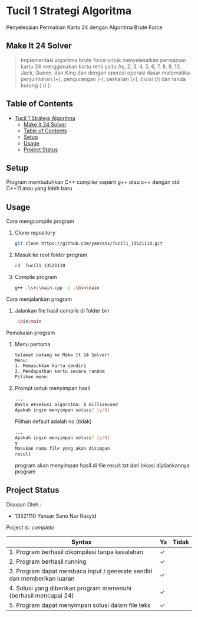 # Tucil 1 Strategi Algoritma

Penyelesaian Permainan Kartu 24 dengan Algoritma Brute Force

## Make It 24 Solver

> Implementasi algoritma brute force untuk menyelesaikan permainan kartu 24 menggunakan kartu remi yaitu As, 2, 3, 4, 5, 6, 7, 8, 9, 10, Jack, Queen, dan King dan dengan operasi operasi dasar matematika penjumlahan (+), pengurangan (-), perkalian (×), divisi (/) dan tanda kurung ( () ).

## Table of Contents

- [Tucil 1 Strategi Algoritma](#tucil-1-strategi-algoritma)
  - [Make It 24 Solver](#make-it-24-solver)
  - [Table of Contents](#table-of-contents)
  - [Setup](#setup)
  - [Usage](#usage)
  - [Project Status](#project-status)

## Setup

Program membutuhkan C++ compiler seperti g++ atau c++ dengan std C++11 atau yang lebih baru

## Usage

Cara mengcompile program

1. Clone repository

   ```bash
   git clone https://github.com/yansans/Tucil1_13521110.git
   ```

2. Masuk ke root folder program

   ```bash
   cd  Tucil1_13521110
   ```

3. Compile program

   ```bash
   g++ .\src\main.cpp -o .\bin\main
   ```

Cara menjalankan program

1. Jalankan file hasil compile di folder bin

   ```bash
   .\bin\main 
   ```

Pemakaian program

1. Menu pertama

    ```bash
   Selamat datang ke Make It 24 Solver!
   Menu:
   1. Memasukkan kartu sendiri
   2. Mendapatkan kartu secara random
   Pilihan menu:
    ```

2. Prompt untuk menyimpan hasil

    ```bash
   ...
   Waktu eksekusi algoritma: 6 millisecond
   Apakah ingin menyimpan solusi? [y/N]
    ```

   Pilihan default adalah no (tidak)

    ```bash
    ...
   Apakah ingin menyimpan solusi? [y/N]
   y
   Masukan nama file yang akan disimpan
   result
    ```

   program akan menyimpan hasil di file result.txt dari lokasi dijalankannya program

## Project Status

 Disusun Oleh :

- 13521110 Yanuar Sano Nur Rasyid  

Project is: _complete_

| Syntax                                                |  Ya | Tidak    |
| -----------                                           | ----|  ----    |
| 1. Program berhasil dikompilasi tanpa kesalahan                                                | ✓  |        |
| 2. Program berhasil running                            | ✓  |        |
| 3. Program dapat membaca input / generate sendiri dan memberikan luaran                                                   | ✓ |        |
| 4. Solusi yang diberikan program memenuhi (berhasil mencapai 24)                                                      | ✓ |        |
| 5. Program dapat menyimpan solusi dalam file teks                                                     | ✓|         |

<!-- Optional -->
<!-- ## License -->
<!-- This project is open source and available under the [... License](). -->

<!-- You don't have to include all sections - just the one's relevant to your project -->
